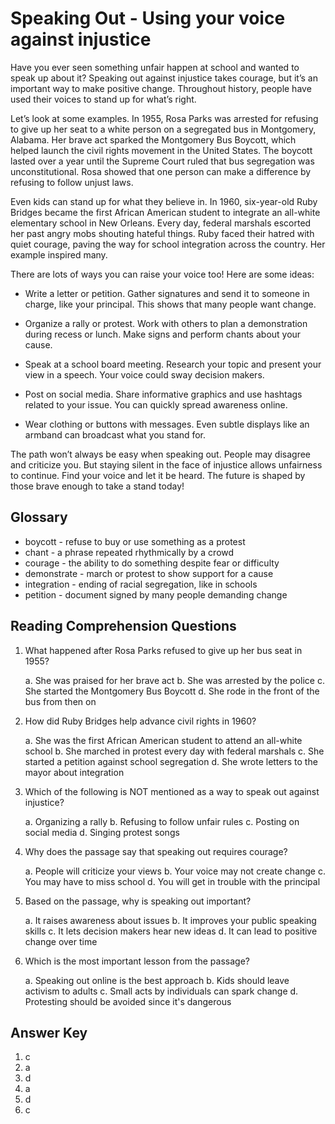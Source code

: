 # Speaking Out - Using your voice against injustice

Have you ever seen something unfair happen at school and wanted to speak up about it? Speaking out against injustice takes courage, but it’s an important way to make positive change. Throughout history, people have used their voices to stand up for what’s right.

Let’s look at some examples. In 1955, Rosa Parks was arrested for refusing to give up her seat to a white person on a segregated bus in Montgomery, Alabama. Her brave act sparked the Montgomery Bus Boycott, which helped launch the civil rights movement in the United States. The boycott lasted over a year until the Supreme Court ruled that bus segregation was unconstitutional. Rosa showed that one person can make a difference by refusing to follow unjust laws.

Even kids can stand up for what they believe in. In 1960, six-year-old Ruby Bridges became the first African American student to integrate an all-white elementary school in New Orleans. Every day, federal marshals escorted her past angry mobs shouting hateful things. Ruby faced their hatred with quiet courage, paving the way for school integration across the country. Her example inspired many.

There are lots of ways you can raise your voice too! Here are some ideas:

- Write a letter or petition. Gather signatures and send it to someone in charge, like your principal. This shows that many people want change.

- Organize a rally or protest. Work with others to plan a demonstration during recess or lunch. Make signs and perform chants about your cause.

- Speak at a school board meeting. Research your topic and present your view in a speech. Your voice could sway decision makers.

- Post on social media. Share informative graphics and use hashtags related to your issue. You can quickly spread awareness online.

- Wear clothing or buttons with messages. Even subtle displays like an armband can broadcast what you stand for.

The path won’t always be easy when speaking out. People may disagree and criticize you. But staying silent in the face of injustice allows unfairness to continue. Find your voice and let it be heard. The future is shaped by those brave enough to take a stand today!

## Glossary

- boycott - refuse to buy or use something as a protest
- chant - a phrase repeated rhythmically by a crowd
- courage - the ability to do something despite fear or difficulty
- demonstrate - march or protest to show support for a cause
- integration - ending of racial segregation, like in schools
- petition - document signed by many people demanding change

## Reading Comprehension Questions

1. What happened after Rosa Parks refused to give up her bus seat in 1955?

   a. She was praised for her brave act
   b. She was arrested by the police
   c. She started the Montgomery Bus Boycott
   d. She rode in the front of the bus from then on

2. How did Ruby Bridges help advance civil rights in 1960?

   a. She was the first African American student to attend an all-white school
   b. She marched in protest every day with federal marshals
   c. She started a petition against school segregation
   d. She wrote letters to the mayor about integration

3. Which of the following is NOT mentioned as a way to speak out against injustice?

   a. Organizing a rally
   b. Refusing to follow unfair rules
   c. Posting on social media
   d. Singing protest songs

4. Why does the passage say that speaking out requires courage?

   a. People will criticize your views
   b. Your voice may not create change
   c. You may have to miss school
   d. You will get in trouble with the principal

5. Based on the passage, why is speaking out important?

   a. It raises awareness about issues
   b. It improves your public speaking skills
   c. It lets decision makers hear new ideas
   d. It can lead to positive change over time

6. Which is the most important lesson from the passage?

   a. Speaking out online is the best approach
   b. Kids should leave activism to adults
   c. Small acts by individuals can spark change
   d. Protesting should be avoided since it's dangerous

## Answer Key

1. c
2. a
3. d
4. a
5. d
6. c
